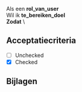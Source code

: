 
Als een **rol_van_user** \
Wil ik **te_bereiken_doel** \
**Zodat** \

##  Acceptatiecriteria 
- [ ] Unchecked
- [x] Checked

## Bijlagen
